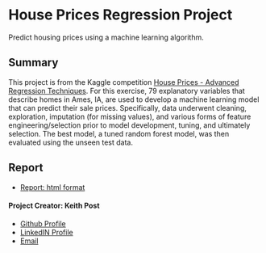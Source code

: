 # **House Prices Regression Project**
Predict housing prices using a machine learning algorithm.

## Summary
This project is from the Kaggle competition [House Prices - Advanced Regression Techniques](https://www.kaggle.com/competitions/house-prices-advanced-regression-techniques). For this exercise, 79 explanatory variables that describe homes in Ames, IA, are used to develop a machine learning model that can predict their sale prices. Specifically, data underwent cleaning, exploration,
imputation (for missing values), and various forms of feature engineering/selection prior to model development, tuning, and ultimately selection. The best model, a tuned random forest model, was then evaluated using the unseen test data.


## Report
+ [Report: html format](https://kpost34.github.io/house_prices/) 


#### **Project Creator: Keith Post**
+ [Github Profile](https://github.com/kpost34) 
+ [LinkedIN Profile](https://www.linkedin.com/in/keith-post/)
+ [Email](mailto:keithhpost@gmail.com)




